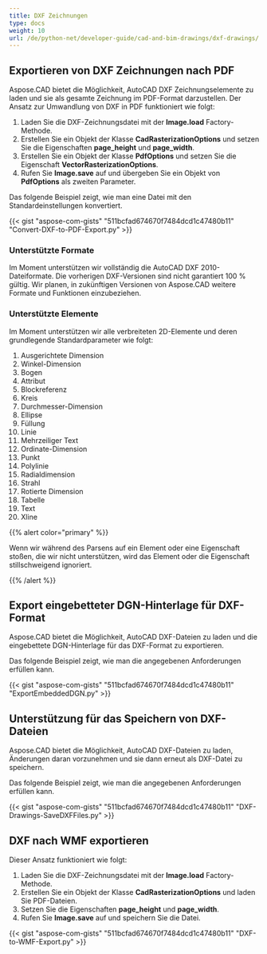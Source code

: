 ```yaml
---
title: DXF Zeichnungen
type: docs
weight: 10
url: /de/python-net/developer-guide/cad-and-bim-drawings/dxf-drawings/
---
```


## **Exportieren von DXF Zeichnungen nach PDF**

Aspose.CAD bietet die Möglichkeit, AutoCAD DXF Zeichnungselemente zu laden und sie als gesamte Zeichnung im PDF-Format darzustellen. Der Ansatz zur Umwandlung von DXF in PDF funktioniert wie folgt:

1. Laden Sie die DXF-Zeichnungsdatei mit der **Image.load** Factory-Methode.
1. Erstellen Sie ein Objekt der Klasse **CadRasterizationOptions** und setzen Sie die Eigenschaften **page_height** und **page_width**.
1. Erstellen Sie ein Objekt der Klasse **PdfOptions** und setzen Sie die Eigenschaft **VectorRasterizationOptions**.
1. Rufen Sie **Image.save** auf und übergeben Sie ein Objekt von **PdfOptions** als zweiten Parameter.

Das folgende Beispiel zeigt, wie man eine Datei mit den Standardeinstellungen konvertiert.

{{< gist "aspose-com-gists" "511bcfad674670f7484dcd1c47480b11" "Convert-DXF-to-PDF-Export.py" >}}

### **Unterstützte Formate**

Im Moment unterstützen wir vollständig die AutoCAD DXF 2010-Dateiformate. Die vorherigen DXF-Versionen sind nicht garantiert 100 % gültig. Wir planen, in zukünftigen Versionen von Aspose.CAD weitere Formate und Funktionen einzubeziehen.

### **Unterstützte Elemente**

Im Moment unterstützen wir alle verbreiteten 2D-Elemente und deren grundlegende Standardparameter wie folgt:

1. Ausgerichtete Dimension
1. Winkel-Dimension
1. Bogen
1. Attribut
1. Blockreferenz
1. Kreis
1. Durchmesser-Dimension
1. Ellipse
1. Füllung
1. Linie
1. Mehrzeiliger Text
1. Ordinate-Dimension
1. Punkt
1. Polylinie
1. Radialdimension
1. Strahl
1. Rotierte Dimension
1. Tabelle
1. Text
1. Xline

{{% alert color="primary" %}}

Wenn wir während des Parsens auf ein Element oder eine Eigenschaft stoßen, die wir nicht unterstützen, wird das Element oder die Eigenschaft stillschweigend ignoriert.

{{% /alert %}}

## **Export eingebetteter DGN-Hinterlage für DXF-Format**

Aspose.CAD bietet die Möglichkeit, AutoCAD DXF-Dateien zu laden und die eingebettete DGN-Hinterlage für das DXF-Format zu exportieren.

Das folgende Beispiel zeigt, wie man die angegebenen Anforderungen erfüllen kann.

{{< gist "aspose-com-gists" "511bcfad674670f7484dcd1c47480b11" "ExportEmbeddedDGN.py" >}}

## **Unterstützung für das Speichern von DXF-Dateien**

Aspose.CAD bietet die Möglichkeit, AutoCAD DXF-Dateien zu laden, Änderungen daran vorzunehmen und sie dann erneut als DXF-Datei zu speichern.

Das folgende Beispiel zeigt, wie man die angegebenen Anforderungen erfüllen kann.

{{< gist "aspose-com-gists" "511bcfad674670f7484dcd1c47480b11" "DXF-Drawings-SaveDXFFiles.py" >}}

## **DXF nach WMF exportieren**

Dieser Ansatz funktioniert wie folgt:

1. Laden Sie die DXF-Zeichnungsdatei mit der **Image.load** Factory-Methode.
1. Erstellen Sie ein Objekt der Klasse **CadRasterizationOptions** und laden Sie PDF-Dateien.
1. Setzen Sie die Eigenschaften **page_height** und **page_width**.
1. Rufen Sie **Image.save** auf und speichern Sie die Datei.

{{< gist "aspose-com-gists" "511bcfad674670f7484dcd1c47480b11" "DXF-to-WMF-Export.py" >}}
